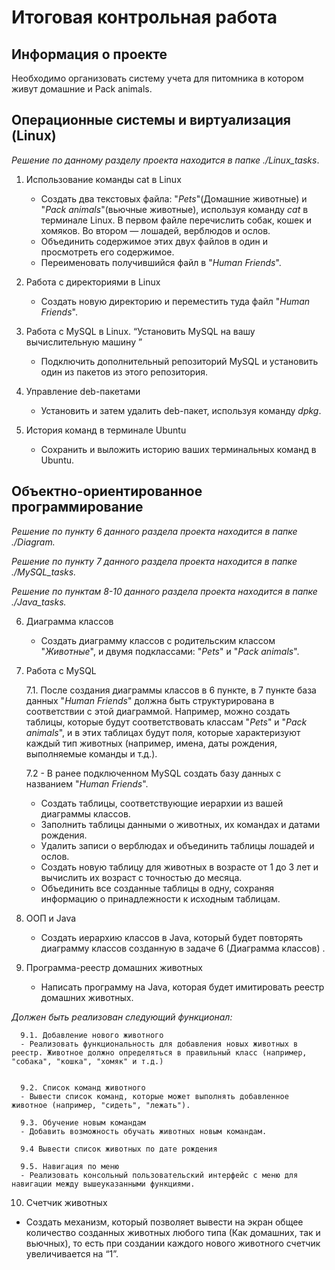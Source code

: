 # Итоговая контрольная работа

## Информация о проекте

Необходимо организовать систему учета для питомника в котором живут домашние и Pack animals. 

## **Операционные системы и виртуализация (Linux)**
*Решение по данному разделу проекта находится в папке ./Linux_tasks*.

1. Использование команды cat в Linux
   - Создать два текстовых файла: "*Pets*"(Домашние животные) и "*Pack animals*"(вьючные животные), используя команду *cat* в терминале Linux. В первом файле перечислить собак, кошек и хомяков. Во втором — лошадей, верблюдов и ослов.
   - Объединить содержимое этих двух файлов в один и просмотреть его содержимое.
   - Переименовать получившийся файл в "*Human Friends*".

2. Работа с директориями в Linux
   - Создать новую директорию и переместить туда файл "*Human Friends*".

3. Работа с MySQL в Linux. “Установить MySQL на вашу вычислительную машину ”
   - Подключить дополнительный репозиторий MySQL и установить один из пакетов из этого репозитория.

4. Управление deb-пакетами
   - Установить и затем удалить deb-пакет, используя команду *dpkg*.

5. История команд в терминале Ubuntu
   - Сохранить и выложить историю ваших терминальных команд в Ubuntu.

## **Объектно-ориентированное программирование**

*Решение по  пункту 6 данного раздела проекта находится в папке ./Diagram.*

*Решение по  пункту 7 данного раздела проекта находится в папке ./MySQL_tasks.*

*Решение по  пунктам 8-10 данного раздела проекта находится в папке ./Java_tasks.*

6. Диаграмма классов
   - Создать диаграмму классов с родительским классом "*Животные*", и двумя подклассами: "*Pets*" и "*Pack animals*".

7. Работа с MySQL

   7.1. После создания диаграммы классов в 6 пункте, в 7 пункте база данных "*Human Friends*" должна быть структурирована в соответствии с этой диаграммой. Например, можно создать таблицы, которые будут соответствовать классам "*Pets*" и "*Pack animals*", и в этих таблицах будут поля, которые характеризуют каждый тип животных (например, имена, даты рождения, выполняемые команды и т.д.). 

   7.2   - В ранее подключенном MySQL создать базу данных с названием "*Human Friends*".
   - Создать таблицы, соответствующие иерархии из вашей диаграммы классов.
   - Заполнить таблицы данными о животных, их командах и датами рождения.
   - Удалить записи о верблюдах и объединить таблицы лошадей и ослов.
   - Создать новую таблицу для животных в возрасте от 1 до 3 лет и вычислить их возраст с точностью до месяца.
   - Объединить все созданные таблицы в одну, сохраняя информацию о принадлежности к исходным таблицам.

8. ООП и Java
   - Создать иерархию классов в Java, который будет повторять диаграмму классов созданную в задаче 6 (Диаграмма классов) .

9. Программа-реестр домашних животных
   - Написать программу на Java, которая будет имитировать реестр домашних животных. 

*Должен быть реализован следующий функционал:*
    
      9.1. Добавление нового животного
      - Реализовать функциональность для добавления новых животных в реестр. Животное должно определяться в правильный класс (например, "собака", "кошка", "хомяк" и т.д.)
        
 
      9.2. Список команд животного
      - Вывести список команд, которые может выполнять добавленное животное (например, "сидеть", "лежать").
        
      9.3. Обучение новым командам
      - Добавить возможность обучать животных новым командам.
   
      9.4 Вывести список животных по дате рождения

      9.5. Навигация по меню
      - Реализовать консольный пользовательский интерфейс с меню для навигации между вышеуказанными функциями.
        
10. Счетчик животных
   - Создать механизм, который позволяет вывести на экран общее количество созданных животных любого типа (Как домашних, так и вьючных), то есть при создании каждого нового животного счетчик увеличивается на “1”. 









